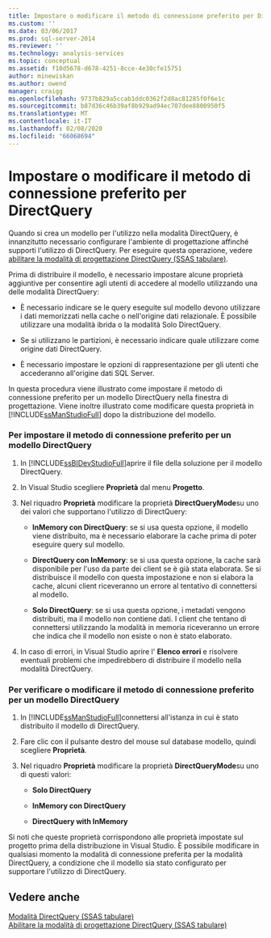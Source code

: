```yaml
---
title: Impostare o modificare il metodo di connessione preferito per DirectQuery | Microsoft Docs
ms.custom: ''
ms.date: 03/06/2017
ms.prod: sql-server-2014
ms.reviewer: ''
ms.technology: analysis-services
ms.topic: conceptual
ms.assetid: f10d5678-d678-4251-8cce-4e30cfe15751
author: minewiskan
ms.author: owend
manager: craigg
ms.openlocfilehash: 9737b829a5ccab1ddc0362f2d8ac81285f0f6e1c
ms.sourcegitcommit: b87d36c46b39af8b929ad94ec707dee8800950f5
ms.translationtype: MT
ms.contentlocale: it-IT
ms.lasthandoff: 02/08/2020
ms.locfileid: "66068694"
---
```

# <a name="set-or-change-the-preferred-connection-method-for-directquery"></a>Impostare o modificare il metodo di connessione preferito per DirectQuery
  Quando si crea un modello per l'utilizzo nella modalità DirectQuery, è innanzitutto necessario configurare l'ambiente di progettazione affinché supporti l'utilizzo di DirectQuery. Per eseguire questa operazione, vedere [abilitare la modalità di progettazione DirectQuery &#40;SSAS tabulare&#41;](tabular-models/enable-directquery-mode-in-ssdt.md).  
  
 Prima di distribuire il modello, è necessario impostare alcune proprietà aggiuntive per consentire agli utenti di accedere al modello utilizzando una delle modalità DirectQuery:  
  
-   È necessario indicare se le query eseguite sul modello devono utilizzare i dati memorizzati nella cache o nell'origine dati relazionale. È possibile utilizzare una modalità ibrida o la modalità Solo DirectQuery.  
  
-   Se si utilizzano le partizioni, è necessario indicare quale utilizzare come origine dati DirectQuery.  
  
-   È necessario impostare le opzioni di rappresentazione per gli utenti che accederanno all'origine dati SQL Server.  
  
 In questa procedura viene illustrato come impostare il metodo di connessione preferito per un modello DirectQuery nella finestra di progettazione. Viene inoltre illustrato come modificare questa proprietà in [!INCLUDE[ssManStudioFull](../includes/ssmanstudiofull-md.md)] dopo la distribuzione del modello.  
  
### <a name="to-set-the-preferred-connection-method-for-a-directquery-model"></a>Per impostare il metodo di connessione preferito per un modello DirectQuery  
  
1.  In [!INCLUDE[ssBIDevStudioFull](../includes/ssbidevstudiofull-md.md)]aprire il file della soluzione per il modello DirectQuery.  
  
2.  In Visual Studio scegliere **Proprietà** dal menu **Progetto**.  
  
3.  Nel riquadro **Proprietà** modificare la proprietà **DirectQueryMode**su uno dei valori che supportano l'utilizzo di DirectQuery:  
  
    -   **InMemory con DirectQuery**: se si usa questa opzione, il modello viene distribuito, ma è necessario elaborare la cache prima di poter eseguire query sul modello.  
  
    -   **DirectQuery con InMemory**: se si usa questa opzione, la cache sarà disponibile per l'uso da parte dei client se è già stata elaborata. Se si distribuisce il modello con questa impostazione e non si elabora la cache, alcuni client riceveranno un errore al tentativo di connettersi al modello.  
  
    -   **Solo DirectQuery**: se si usa questa opzione, i metadati vengono distribuiti, ma il modello non contiene dati. I client che tentano di connettersi utilizzando la modalità in memoria riceveranno un errore che indica che il modello non esiste o non è stato elaborato.  
  
4.  In caso di errori, in Visual Studio aprire l' **Elenco errori** e risolvere eventuali problemi che impedirebbero di distribuire il modello nella modalità DirectQuery.  
  
### <a name="to-verify-or-change-the-preferred-connection-method-for-a-directquery-model"></a>Per verificare o modificare il metodo di connessione preferito per un modello DirectQuery  
  
1.  In [!INCLUDE[ssManStudioFull](../includes/ssmanstudiofull-md.md)]connettersi all'istanza in cui è stato distribuito il modello di DirectQuery.  
  
2.  Fare clic con il pulsante destro del mouse sul database modello, quindi scegliere **Proprietà**.  
  
3.  Nel riquadro **Proprietà** modificare la proprietà **DirectQueryMode**su uno di questi valori:  
  
    -   **Solo DirectQuery**  
  
    -   **InMemory con DirectQuery**  
  
    -   **DirectQuery with InMemory**  
  
 Si noti che queste proprietà corrispondono alle proprietà impostate sul progetto prima della distribuzione in Visual Studio. È possibile modificare in qualsiasi momento la modalità di connessione preferita per la modalità DirectQuery, a condizione che il modello sia stato configurato per supportare l'utilizzo di DirectQuery.  
  
## <a name="see-also"></a>Vedere anche  
 [Modalità DirectQuery &#40;SSAS tabulare&#41;](tabular-models/directquery-mode-ssas-tabular.md)   
 [Abilitare la modalità di progettazione DirectQuery &#40;SSAS tabulare&#41;](tabular-models/enable-directquery-mode-in-ssdt.md)  
  
  
